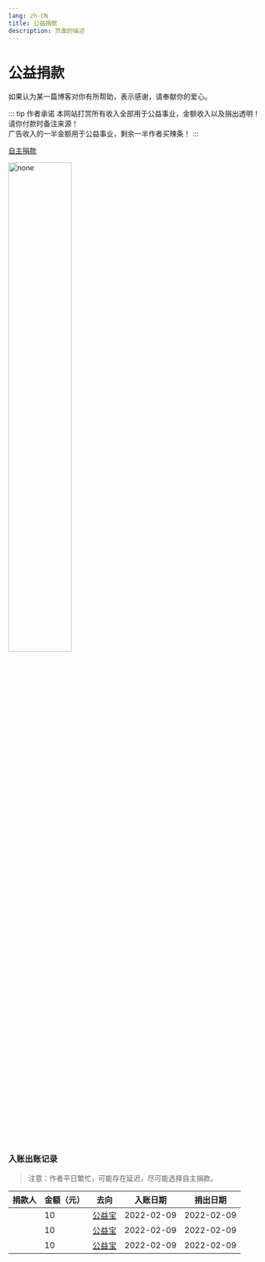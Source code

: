 ```yaml
---
lang: zh-CN  
title: 公益捐款  
description: 页面的描述
---
```


# 公益捐款

如果认为某一篇博客对你有所帮助，表示感谢，请奉献你的爱心。

::: tip 作者承诺
本网站打赏所有收入全部用于公益事业，金额收入以及捐出透明！请你付款时备注来源！  
广告收入的一半金额用于公益事业，剩余一半作者买辣条！
:::

[自主捐款](https://www.gongyibao.cn/#/index)

<img src="https://oss-xuxin.oss-cn-beijing.aliyuncs.com/blog/img/wxskm.png" alt="none" style="width: 50%;height: 50%;">

### 入账出账记录
> 注意：作者平日繁忙，可能存在延迟，尽可能选择自主捐款。

| 捐款人 | 金额（元） | 去向 | 入账日期 |捐出日期 |
| -----| ---- | ---- |----|----|
|  | 10 | [公益宝](https://www.gongyibao.cn/#/detail-type3?id=c4c4d824-fafd-442a-abb4-54bf0915bbf4) | 2022-02-09|2022-02-09|
|  | 10 | [公益宝](https://www.gongyibao.cn/#/detail-type3?id=f13edd16-443c-4cf2-9bae-5b358c0a76cb) | 2022-02-09|2022-02-09|
|  | 10 | [公益宝](https://www.gongyibao.cn/#/detail-type3?id=26fe3671-3297-4b28-b8b1-f270f8237785) | 2022-02-09|2022-02-09|



<Comment></Comment>
